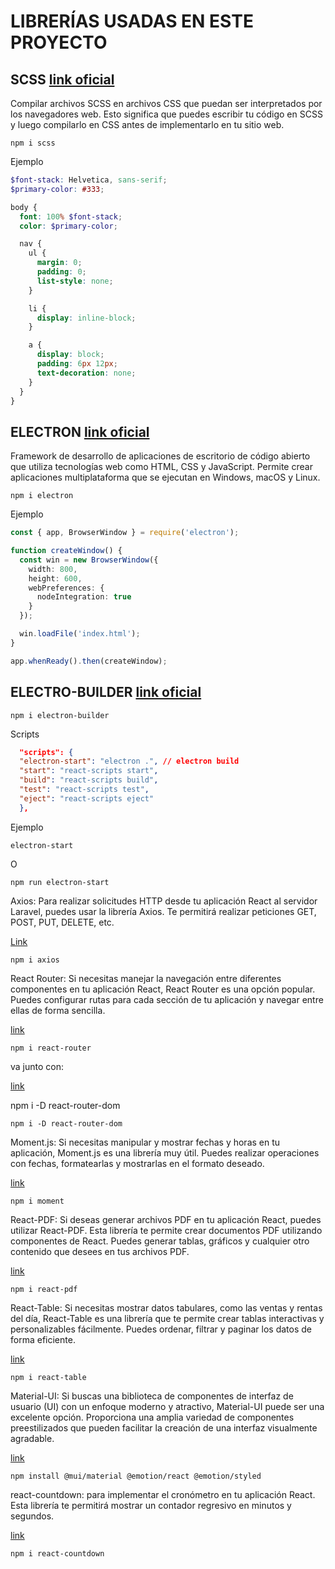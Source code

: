 # LIBRERÍAS USADAS EN ESTE PROYECTO

## SCSS [link oficial](https://www.npmjs.com/package/scss)

Compilar archivos SCSS en archivos CSS que puedan ser interpretados por los navegadores web. Esto significa que puedes escribir tu código en SCSS y luego compilarlo en CSS antes de implementarlo en tu sitio web.

    npm i scss

Ejemplo

```scss
$font-stack: Helvetica, sans-serif;
$primary-color: #333;

body {
  font: 100% $font-stack;
  color: $primary-color;

  nav {
    ul {
      margin: 0;
      padding: 0;
      list-style: none;
    }

    li {
      display: inline-block;
    }

    a {
      display: block;
      padding: 6px 12px;
      text-decoration: none;
    }
  }
}
```

## ELECTRON [link oficial](https://www.npmjs.com/package/electron)

Framework de desarrollo de aplicaciones de escritorio de código abierto que utiliza tecnologías web como HTML, CSS y JavaScript. Permite crear aplicaciones multiplataforma que se ejecutan en Windows, macOS y Linux.

    npm i electron

Ejemplo

```ts
const { app, BrowserWindow } = require('electron');

function createWindow() {
  const win = new BrowserWindow({
    width: 800,
    height: 600,
    webPreferences: {
      nodeIntegration: true
    }
  });

  win.loadFile('index.html');
}

app.whenReady().then(createWindow);
```

## ELECTRO-BUILDER [link oficial](https://www.npmjs.com/package/electron-builder)

    npm i electron-builder

Scripts

```json
  "scripts": {
  "electron-start": "electron .", // electron build
  "start": "react-scripts start",
  "build": "react-scripts build",
  "test": "react-scripts test",
  "eject": "react-scripts eject"
  },
```

Ejemplo

    electron-start

O

    npm run electron-start

Axios: Para realizar solicitudes HTTP desde tu aplicación React al servidor Laravel, puedes usar la librería Axios. Te permitirá realizar peticiones GET, POST, PUT, DELETE, etc.

[Link](https://www.npmjs.com/package/axios)

    npm i axios

React Router: Si necesitas manejar la navegación entre diferentes componentes en tu aplicación React, React Router es una opción popular. Puedes configurar rutas para cada sección de tu aplicación y navegar entre ellas de forma sencilla.

[link](https://www.npmjs.com/package/react-router)

    npm i react-router

va junto con:

[link](https://www.w3schools.com/react/react_router.asp)

npm i -D react-router-dom

    npm i -D react-router-dom

Moment.js: Si necesitas manipular y mostrar fechas y horas en tu aplicación, Moment.js es una librería muy útil. Puedes realizar operaciones con fechas, formatearlas y mostrarlas en el formato deseado.

[link](https://www.npmjs.com/package/moment)

    npm i moment

React-PDF: Si deseas generar archivos PDF en tu aplicación React, puedes utilizar React-PDF. Esta librería te permite crear documentos PDF utilizando componentes de React. Puedes generar tablas, gráficos y cualquier otro contenido que desees en tus archivos PDF.

[link](https://www.npmjs.com/package/react-pdf)

    npm i react-pdf

React-Table: Si necesitas mostrar datos tabulares, como las ventas y rentas del día, React-Table es una librería que te permite crear tablas interactivas y personalizables fácilmente. Puedes ordenar, filtrar y paginar los datos de forma eficiente.

[link](https://www.npmjs.com/package/react-table)

    npm i react-table

Material-UI: Si buscas una biblioteca de componentes de interfaz de usuario (UI) con un enfoque moderno y atractivo, Material-UI puede ser una excelente opción. Proporciona una amplia variedad de componentes preestilizados que pueden facilitar la creación de una interfaz visualmente agradable.

[link](https://mui.com/material-ui/getting-started/installation/)

    npm install @mui/material @emotion/react @emotion/styled

react-countdown: para implementar el cronómetro en tu aplicación React. Esta librería te permitirá mostrar un contador regresivo en minutos y segundos.

[link](https://www.npmjs.com/package/react-countdown)

    npm i react-countdown
